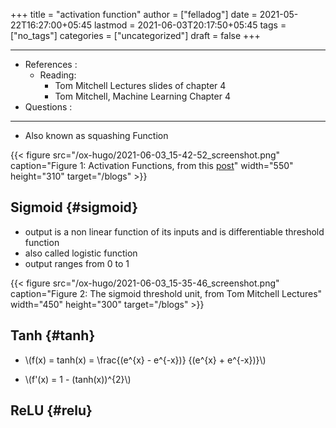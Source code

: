 +++
title = "activation function"
author = ["felladog"]
date = 2021-05-22T16:27:00+05:45
lastmod = 2021-06-03T20:17:50+05:45
tags = ["no_tags"]
categories = ["uncategorized"]
draft = false
+++

---

-   References :
    -   Reading:
        -   Tom Mitchell Lectures slides of chapter 4
        -   Tom Mitchell, Machine Learning Chapter 4
-   Questions :

---

-   Also known as squashing Function

{{< figure src="/ox-hugo/2021-06-03_15-42-52_screenshot.png" caption="Figure 1: Activation Functions, from this [post](https://zzsza.github.io/data/2018/05/13/cs231n-backpropagation-and-neural-networks/)" width="550" height="310" target="/blogs" >}}


## Sigmoid {#sigmoid}

-   output is a non linear function of its inputs and is differentiable threshold function
-   also called logistic function
-   output ranges from 0 to 1

{{< figure src="/ox-hugo/2021-06-03_15-35-46_screenshot.png" caption="Figure 2: The sigmoid threshold unit, from Tom Mitchell Lectures" width="450" height="300" target="/blogs" >}}


## Tanh {#tanh}

-   \\(f(x) = tanh(x) = \frac{(e^{x} - e^{-x})} {(e^{x} + e^{-x})}\\)

-   \\(f'(x) = 1 - (tanh(x))^{2}\\)


## ReLU {#relu}
